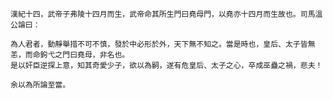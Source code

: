     漢紀十四，武帝子弗陵十四月而生，武帝命其所生門曰堯母門，以堯亦十四月而生故也。司馬溫公論曰：

    為人君者，動靜舉措不可不慎，發於中必形於外，天下無不知之。當是時也，皇后、太子皆無恙，而命鉤弋之門曰堯母，非名也。
    是以奸臣逆探上意，知其奇愛少子，欲以為嗣，遂有危皇后、太子之心，卒成巫蠱之禍，悲夫！

    余以為所論至當。
